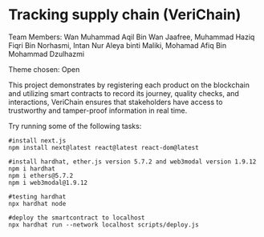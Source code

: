 # Tracking supply chain (VeriChain)

Team Members:
Wan Muhammad Aqil Bin Wan Jaafree,
Muhammad Haziq Fiqri Bin Norhasmi,
Intan Nur Aleya binti Maliki,
Mohamad Afiq Bin Mohammad Dzulhazmi

Theme chosen:
Open

This project demonstrates by registering each product on the blockchain and utilizing smart contracts to record its journey, quality checks, and interactions, VeriChain ensures that stakeholders have access to trustworthy and tamper-proof information in real time.

Try running some of the following tasks:

```shell
#install next.js
npm install next@latest react@latest react-dom@latest

#install hardhat, ether.js version 5.7.2 and web3modal version 1.9.12
npm i hardhat
npm i ethers@5.7.2
npm i web3modal@1.9.12

#testing hardhat 
npx hardhat node

#deploy the smartcontract to localhost
npx hardhat run --network localhost scripts/deploy.js
```
